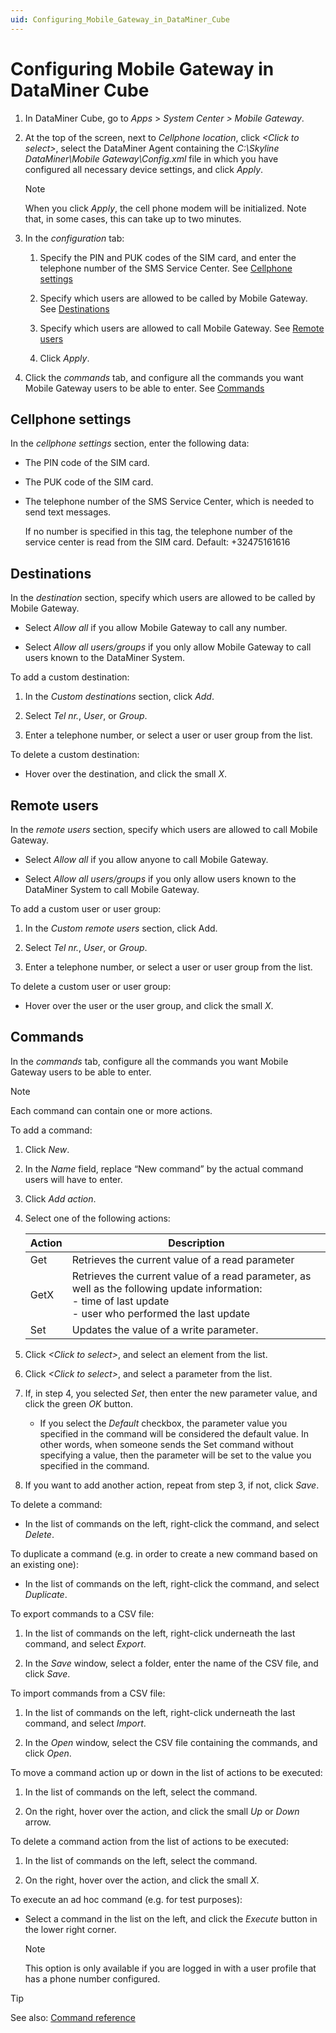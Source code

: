 ```yaml
---
uid: Configuring_Mobile_Gateway_in_DataMiner_Cube
---
```


# Configuring Mobile Gateway in DataMiner Cube

1. In DataMiner Cube, go to *Apps* > *System Center \> Mobile Gateway*.

1. At the top of the screen, next to *Cellphone location*, click *\<Click to select>*, select the DataMiner Agent containing the *C:\\Skyline DataMiner\\Mobile Gateway\\Config.xml* file in which you have configured all necessary device settings, and click *Apply*.

   > [!NOTE]
   > When you click *Apply*, the cell phone modem will be initialized. Note that, in some cases, this can take up to two minutes.

1. In the *configuration* tab:

   1. Specify the PIN and PUK codes of the SIM card, and enter the telephone number of the SMS Service Center. See [Cellphone settings](#cellphone-settings)

   1. Specify which users are allowed to be called by Mobile Gateway. See [Destinations](#destinations)

   1. Specify which users are allowed to call Mobile Gateway. See [Remote users](#remote-users)

   1. Click *Apply*.

1. Click the *commands* tab, and configure all the commands you want Mobile Gateway users to be able to enter. See [Commands](#commands)

## Cellphone settings

In the *cellphone settings* section, enter the following data:

- The PIN code of the SIM card.

- The PUK code of the SIM card.

- The telephone number of the SMS Service Center, which is needed to send text messages.

  If no number is specified in this tag, the telephone number of the service center is read from the SIM card. Default: +32475161616

## Destinations

In the *destination* section, specify which users are allowed to be called by Mobile Gateway.

- Select *Allow all* if you allow Mobile Gateway to call any number.

- Select *Allow all users/groups* if you only allow Mobile Gateway to call users known to the DataMiner System.

To add a custom destination:

1. In the *Custom destinations* section, click *Add*.

1. Select *Tel nr.*, *User*, or *Group*.

1. Enter a telephone number, or select a user or user group from the list.

To delete a custom destination:

- Hover over the destination, and click the small *X*.

## Remote users

In the *remote users* section, specify which users are allowed to call Mobile Gateway.

- Select *Allow all* if you allow anyone to call Mobile Gateway.

- Select *Allow all users/groups* if you only allow users known to the DataMiner System to call Mobile Gateway.

To add a custom user or user group:

1. In the *Custom remote users* section, click Add.

1. Select *Tel nr.*, *User*, or *Group*.

1. Enter a telephone number, or select a user or user group from the list.

To delete a custom user or user group:

- Hover over the user or the user group, and click the small *X*.

## Commands

In the *commands* tab, configure all the commands you want Mobile Gateway users to be able to enter.

> [!NOTE]
> Each command can contain one or more actions.

To add a command:

1. Click *New*.

1. In the *Name* field, replace “New command” by the actual command users will have to enter.

1. Click *Add action*.

1. Select one of the following actions:

   | Action | Description |
   |--|--|
   | Get | Retrieves the current value of a read parameter |
   | GetX | Retrieves the current value of a read parameter, as well as the following update information:<br> - time of last update<br> - user who performed the last update |
   | Set | Updates the value of a write parameter. |

1. Click *\<Click to select>*, and select an element from the list.

1. Click *\<Click to select>*, and select a parameter from the list.

1. If, in step 4, you selected *Set*, then enter the new parameter value, and click the green *OK* button.

   - If you select the *Default* checkbox, the parameter value you specified in the command will be considered the default value. In other words, when someone sends the Set command without specifying a value, then the parameter will be set to the value you specified in the command.

1. If you want to add another action, repeat from step 3, if not, click *Save*.

To delete a command:

- In the list of commands on the left, right-click the command, and select *Delete*.

To duplicate a command (e.g. in order to create a new command based on an existing one):

- In the list of commands on the left, right-click the command, and select *Duplicate*.

To export commands to a CSV file:

1. In the list of commands on the left, right-click underneath the last command, and select *Export*.

1. In the *Save* window, select a folder, enter the name of the CSV file, and click *Save*.

To import commands from a CSV file:

1. In the list of commands on the left, right-click underneath the last command, and select *Import*.

1. In the *Open* window, select the CSV file containing the commands, and click *Open*.

To move a command action up or down in the list of actions to be executed:

1. In the list of commands on the left, select the command.

1. On the right, hover over the action, and click the small *Up* or *Down* arrow.

To delete a command action from the list of actions to be executed:

1. In the list of commands on the left, select the command.

1. On the right, hover over the action, and click the small *X*.

To execute an ad hoc command (e.g. for test purposes):

- Select a command in the list on the left, and click the *Execute* button in the lower right corner.

  > [!NOTE]
  > This option is only available if you are logged in with a user profile that has a phone number configured.

> [!TIP]
> See also:
> [Command reference](xref:Command_reference)
